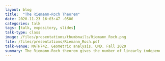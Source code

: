 ```yaml
---
layout: blog 
title:  "The Riemann-Roch Theorem"
date: 2020-11-23 16:03:47 -0500
categories: talk
tags: [talk, expository, slides]
talk-type: class
image: /files/presentations/thumbnails/Riemann_Roch.png
file: /files/presentations/Riemann_Roch.pdf
talk-venue: MATH742, Geometric analysis, UMD, Fall 2020
summary: The Riemann-Roch theorem gives the number of linearly independent holomorphic sections to a line bundle. I explain morally why divisors should correspond to line bundles, and present the usual sheaf-theoretic derivation of Riemann-Roch. But to me, Riemann-Roch relates the solutions of differential equations to the genus, bridging analysis and toppology. This was my first intoxicating taste of the Atiyah-Singer index theorem
---
```

